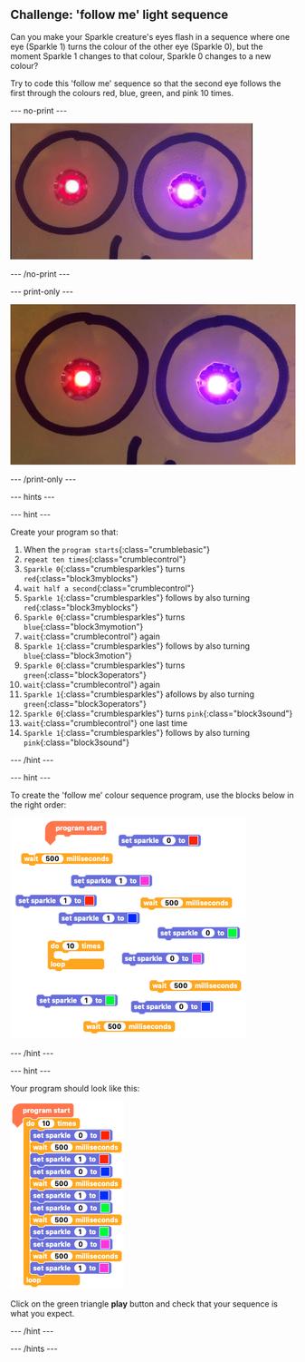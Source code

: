 ## Challenge: 'follow me' light sequence

Can you make your Sparkle creature's eyes flash in a sequence where one eye (Sparkle 1) turns the colour of the other eye (Sparkle 0), but the moment Sparkle 1 changes to that colour, Sparkle 0 changes to a new colour?

Try to code this 'follow me' sequence so that the second eye follows the first through the colours red, blue, green, and pink 10 times.

--- no-print ---

![Sparkle follow me sequence loop](images/step8challengeSequence.gif)

--- /no-print ---

--- print-only ---

![Sparkle follow me sequence loop](images/step8challengeSequence.png)

--- /print-only ---

--- hints ---

--- hint ---

Create your program so that:
1. When the `program starts`{:class="crumblebasic"}
1. `repeat ten times`{:class="crumblecontrol"}
1. `Sparkle 0`{:class="crumblesparkles"} turns `red`{:class="block3myblocks"}
1. `wait half a second`{:class="crumblecontrol"}
1. `Sparkle 1`{:class="crumblesparkles"} follows by also turning `red`{:class="block3myblocks"}
1. `Sparkle 0`{:class="crumblesparkles"} turns `blue`{:class="block3mymotion"}
1. `wait`{:class="crumblecontrol"} again
1. `Sparkle 1`{:class="crumblesparkles"} follows by also turning `blue`{:class="block3motion"}
1. `Sparkle 0`{:class="crumblesparkles"} turns `green`{:class="block3operators"}
1. `wait`{:class="crumblecontrol"} again
1. `Sparkle 1`{:class="crumblesparkles"} afollows by also turning `green`{:class="block3operators"}
1. `Sparkle 0`{:class="crumblesparkles"} turns `pink`{:class="block3sound"}
1. `wait`{:class="crumblecontrol"} one last time
1. `Sparkle 1`{:class="crumblesparkles"} follows by also turning `pink`{:class="block3sound"}

--- /hint ---

--- hint ---

To create the 'follow me' colour sequence program, use the blocks below in the right order:

![Sparkle follow me sequence code parsons problem](images/step8challengeSequence_parsons.png)

--- /hint ---

--- hint ---

Your program should look like this:

![Sparkle follow me sequence code solution](images/step8challengeSequence_solution.png)

Click on the green triangle **play** button and check that your sequence is what you expect.

--- /hint ---

--- /hints ---

